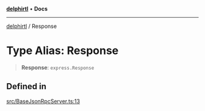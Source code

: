 [**delphirtl**](../README.md) • **Docs**

***

[delphirtl](../globals.md) / Response

# Type Alias: Response

> **Response**: `express.Response`

## Defined in

[src/BaseJsonRpcServer.ts:13](https://github.com/chuacw/delphirtl/blob/1d6969b8a199060a984c4375d6be1f0ffa838be2/src/BaseJsonRpcServer.ts#L13)
